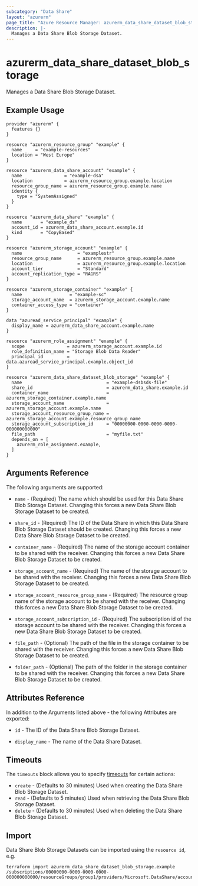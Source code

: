 ```yaml
---
subcategory: "Data Share"
layout: "azurerm"
page_title: "Azure Resource Manager: azurerm_data_share_dataset_blob_storage"
description: |-
  Manages a Data Share Blob Storage Dataset.
---
```


# azurerm_data_share_dataset_blob_storage

Manages a Data Share Blob Storage Dataset.

## Example Usage

```hcl
provider "azurerm" {
  features {}
}

resource "azurerm_resource_group" "example" {
  name     = "example-resources"
  location = "West Europe"
}

resource "azurerm_data_share_account" "example" {
  name                = "example-dsa"
  location            = azurerm_resource_group.example.location
  resource_group_name = azurerm_resource_group.example.name
  identity {
    type = "SystemAssigned"
  }
}

resource "azurerm_data_share" "example" {
  name       = "example_ds"
  account_id = azurerm_data_share_account.example.id
  kind       = "CopyBased"
}

resource "azurerm_storage_account" "example" {
  name                     = "examplestr"
  resource_group_name      = azurerm_resource_group.example.name
  location                 = azurerm_resource_group.example.location
  account_tier             = "Standard"
  account_replication_type = "RAGRS"
}

resource "azurerm_storage_container" "example" {
  name                  = "example-sc"
  storage_account_name  = azurerm_storage_account.example.name
  container_access_type = "container"
}

data "azuread_service_principal" "example" {
  display_name = azurerm_data_share_account.example.name
}

resource "azurerm_role_assignment" "example" {
  scope                = azurerm_storage_account.example.id
  role_definition_name = "Storage Blob Data Reader"
  principal_id         = data.azuread_service_principal.example.object_id
}

resource "azurerm_data_share_dataset_blob_storage" "example" {
  name                                = "example-dsbsds-file"
  share_id                            = azurerm_data_share.example.id
  container_name                      = azurerm_storage_container.example.name
  storage_account_name                = azurerm_storage_account.example.name
  storage_account_resource_group_name = azurerm_storage_account.example.resource_group_name
  storage_account_subscription_id     = "00000000-0000-0000-0000-000000000000"
  file_path                           = "myfile.txt"
  depends_on = [
    azurerm_role_assignment.example,
  ]
}
```

## Arguments Reference

The following arguments are supported:

* `name` - (Required) The name which should be used for this Data Share Blob Storage Dataset. Changing this forces a new Data Share Blob Storage Dataset to be created.

* `share_id` - (Required) The ID of the Data Share in which this Data Share Blob Storage Dataset should be created. Changing this forces a new Data Share Blob Storage Dataset to be created.

* `container_name` - (Required) The name of the storage account container to be shared with the receiver. Changing this forces a new Data Share Blob Storage Dataset to be created.

* `storage_account_name` - (Required) The name of the storage account to be shared with the receiver. Changing this forces a new Data Share Blob Storage Dataset to be created.

* `storage_account_resource_group_name` - (Required) The resource group name of the storage account to be shared with the receiver. Changing this forces a new Data Share Blob Storage Dataset to be created.

* `storage_account_subscription_id` - (Required) The subscription id of the storage account to be shared with the receiver. Changing this forces a new Data Share Blob Storage Dataset to be created.

* `file_path` - (Optional) The path of the file in the storage container to be shared with the receiver. Changing this forces a new Data Share Blob Storage Dataset to be created.

* `folder_path` - (Optional) The path of the folder in the storage container to be shared with the receiver. Changing this forces a new Data Share Blob Storage Dataset to be created.

## Attributes Reference

In addition to the Arguments listed above - the following Attributes are exported: 

* `id` - The ID of the Data Share Blob Storage Dataset.

* `display_name` - The name of the Data Share Dataset.

## Timeouts

The `timeouts` block allows you to specify [timeouts](https://www.terraform.io/docs/configuration/resources.html#timeouts) for certain actions:

* `create` - (Defaults to 30 minutes) Used when creating the Data Share Blob Storage Dataset.
* `read` - (Defaults to 5 minutes) Used when retrieving the Data Share Blob Storage Dataset.
* `delete` - (Defaults to 30 minutes) Used when deleting the Data Share Blob Storage Dataset.

## Import

Data Share Blob Storage Datasets can be imported using the `resource id`, e.g.

```shell
terraform import azurerm_data_share_dataset_blob_storage.example /subscriptions/00000000-0000-0000-0000-000000000000/resourceGroups/group1/providers/Microsoft.DataShare/accounts/account1/shares/share1/dataSets/dataSet1
```
